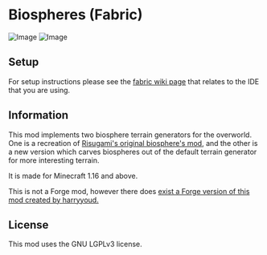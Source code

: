 # Biospheres (Fabric)

![Image](https://media.discordapp.net/attachments/720484491390615613/725637966881620019/unknown.png)
![Image](https://i.imgur.com/KmHU2za.png)

## Setup

For setup instructions please see the [fabric wiki page](https://fabricmc.net/wiki/tutorial:setup) that relates to the IDE that you are using.

## Information

This mod implements two biosphere terrain generators for the overworld. One is a recreation of [Risugami's original biosphere's mod](https://www.minecraftforum.net/forums/mapping-and-modding-java-edition/minecraft-mods/1272333-risugamis-mods-updated), and the other is a new version which carves biospheres out of the default terrain generator for more interesting terrain.

It is made for Minecraft 1.16 and above.

This is not a Forge mod, however there does [exist a Forge version of this mod created by harryyoud.](https://github.com/harryyoud/biospheres)

## License

This mod uses the GNU LGPLv3 license.
